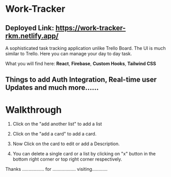 # Work-Tracker

## Deployed Link: https://work-tracker-rkm.netlify.app/

A sophisticated task tracking application unlike Trello Board. The UI is much similar to Trello. Here you can manage your day to day task. 

What you will find here: **React**, **Firebase**, **Custom Hooks**, **Tailwind CSS**

## Things to add Auth Integration, Real-time user Updates and much more......

# Walkthrough

1. Click on the "add another list" to add a list

2. Click on the "add a card" to add a card.

3. Now Click on the card to edit or add a Description.

4. You can delete a single card or a list by clicking on "x" button in the bottom right corner or top right corner respectively.

Thanks ................. for .................. visiting............
